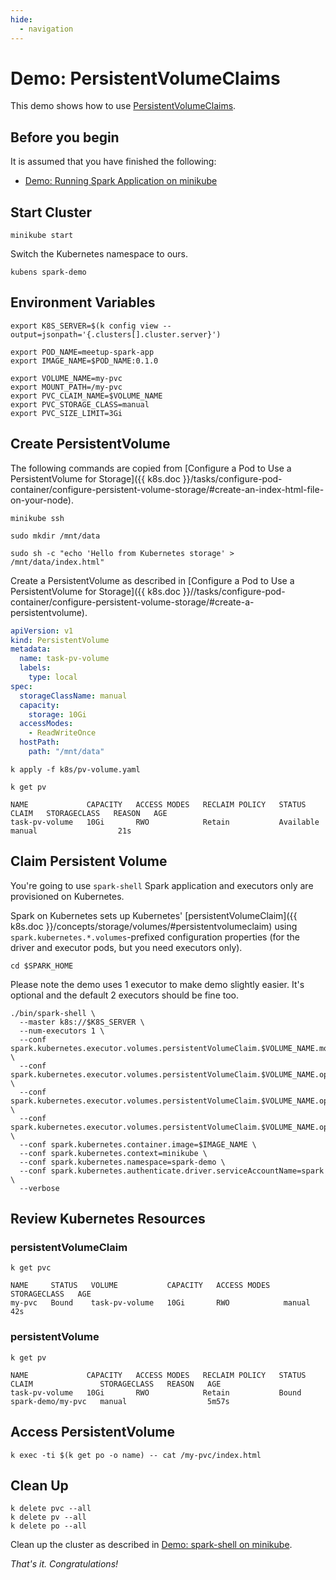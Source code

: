 ```yaml
---
hide:
  - navigation
---
```


# Demo: PersistentVolumeClaims

This demo shows how to use [PersistentVolumeClaims](../volumes.md).

## Before you begin

It is assumed that you have finished the following:

- [Demo: Running Spark Application on minikube](running-spark-application-on-minikube.md)

## Start Cluster

```text
minikube start
```

Switch the Kubernetes namespace to ours.

```text
kubens spark-demo
```

## Environment Variables

```text
export K8S_SERVER=$(k config view --output=jsonpath='{.clusters[].cluster.server}')

export POD_NAME=meetup-spark-app
export IMAGE_NAME=$POD_NAME:0.1.0

export VOLUME_NAME=my-pvc
export MOUNT_PATH=/my-pvc
export PVC_CLAIM_NAME=$VOLUME_NAME
export PVC_STORAGE_CLASS=manual
export PVC_SIZE_LIMIT=3Gi
```

## Create PersistentVolume

The following commands are copied from [Configure a Pod to Use a PersistentVolume for Storage]({{ k8s.doc }}/tasks/configure-pod-container/configure-persistent-volume-storage/#create-an-index-html-file-on-your-node).

```text
minikube ssh
```

```text
sudo mkdir /mnt/data
```

```text
sudo sh -c "echo 'Hello from Kubernetes storage' > /mnt/data/index.html"
```

Create a PersistentVolume as described in [Configure a Pod to Use a PersistentVolume for Storage]({{ k8s.doc }}//tasks/configure-pod-container/configure-persistent-volume-storage/#create-a-persistentvolume).

```yaml
apiVersion: v1
kind: PersistentVolume
metadata:
  name: task-pv-volume
  labels:
    type: local
spec:
  storageClassName: manual
  capacity:
    storage: 10Gi
  accessModes:
    - ReadWriteOnce
  hostPath:
    path: "/mnt/data"
```

```text
k apply -f k8s/pv-volume.yaml
```

```text
k get pv
```

```text
NAME             CAPACITY   ACCESS MODES   RECLAIM POLICY   STATUS      CLAIM   STORAGECLASS   REASON   AGE
task-pv-volume   10Gi       RWO            Retain           Available           manual                  21s
```

## Claim Persistent Volume

You're going to use `spark-shell` Spark application and executors only are provisioned on Kubernetes.

Spark on Kubernetes sets up Kubernetes' [persistentVolumeClaim]({{ k8s.doc }}/concepts/storage/volumes/#persistentvolumeclaim) using `spark.kubernetes.*.volumes`-prefixed configuration properties (for the driver and executor pods, but you need executors only).

```text
cd $SPARK_HOME
```

Please note the demo uses 1 executor to make demo slightly easier. It's optional and the default 2 executors should be fine too.

``` shell
./bin/spark-shell \
  --master k8s://$K8S_SERVER \
  --num-executors 1 \
  --conf spark.kubernetes.executor.volumes.persistentVolumeClaim.$VOLUME_NAME.mount.path=$MOUNT_PATH \
  --conf spark.kubernetes.executor.volumes.persistentVolumeClaim.$VOLUME_NAME.options.claimName=$PVC_CLAIM_NAME \
  --conf spark.kubernetes.executor.volumes.persistentVolumeClaim.$VOLUME_NAME.options.storageClass=$PVC_STORAGE_CLASS \
  --conf spark.kubernetes.executor.volumes.persistentVolumeClaim.$VOLUME_NAME.options.sizeLimit=$PVC_SIZE_LIMIT \
  --conf spark.kubernetes.container.image=$IMAGE_NAME \
  --conf spark.kubernetes.context=minikube \
  --conf spark.kubernetes.namespace=spark-demo \
  --conf spark.kubernetes.authenticate.driver.serviceAccountName=spark \
  --verbose
```

## Review Kubernetes Resources

### persistentVolumeClaim

```text
k get pvc
```

```text
NAME     STATUS   VOLUME           CAPACITY   ACCESS MODES   STORAGECLASS   AGE
my-pvc   Bound    task-pv-volume   10Gi       RWO            manual         42s
```

### persistentVolume

```text
k get pv
```

```text
NAME             CAPACITY   ACCESS MODES   RECLAIM POLICY   STATUS   CLAIM               STORAGECLASS   REASON   AGE
task-pv-volume   10Gi       RWO            Retain           Bound    spark-demo/my-pvc   manual                  5m57s
```

## Access PersistentVolume

```text
k exec -ti $(k get po -o name) -- cat /my-pvc/index.html
```

## Clean Up

```text
k delete pvc --all
k delete pv --all
k delete po --all
```

Clean up the cluster as described in [Demo: spark-shell on minikube](spark-shell-on-minikube.md#clean-up).

_That's it. Congratulations!_
